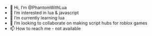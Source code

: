 - 👋 Hi, I’m @PhantomWithLua
- 👀 I’m interested in lua & javascript
- 🌱 I’m currently learning lua
- 💞️ I’m looking to collaborate on making script hubs for roblox games
- 📫 How to reach me - not available

<!---
PhantomWithLua/PhantomWithLua is a ✨ special ✨ repository because its `README.md` (this file) appears on your GitHub profile.
You can click the Preview link to take a look at your changes.
--->
